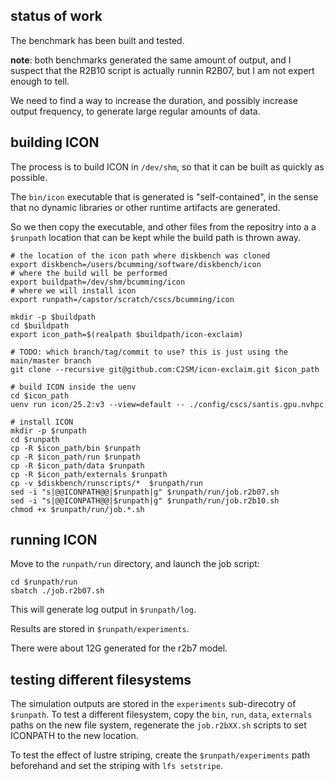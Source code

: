 ## status of work

The benchmark has been built and tested.

**note**: both benchmarks generated the same amount of output, and I suspect that the R2B10 script is actually runnin R2B07, but I am not expert enough to tell.

We need to find a way to increase the duration, and possibly increase output frequency, to generate large regular amounts of data.

## building ICON

The process is to build ICON in `/dev/shm`, so that it can be built as quickly as possible.

The `bin/icon` executable that is generated is "self-contained", in the sense that no dynamic libraries or other runtime artifacts are generated.

So we then copy the executable, and other files from the repositry into a a `$runpath` location that can be kept while the build path is thrown away.

```
# the location of the icon path where diskbench was cloned
export diskbench=/users/bcumming/software/diskbench/icon
# where the build will be performed
export buildpath=/dev/shm/bcumming/icon
# where we will install icon
export runpath=/capstor/scratch/cscs/bcumming/icon

mkdir -p $buildpath
cd $buildpath
export icon_path=$(realpath $buildpath/icon-exclaim)

# TODO: which branch/tag/commit to use? this is just using the main/master branch
git clone --recursive git@github.com:C2SM/icon-exclaim.git $icon_path

# build ICON inside the uenv
cd $icon_path
uenv run icon/25.2:v3 --view=default -- ./config/cscs/santis.gpu.nvhpc

# install ICON
mkdir -p $runpath
cd $runpath
cp -R $icon_path/bin $runpath
cp -R $icon_path/run $runpath
cp -R $icon_path/data $runpath
cp -R $icon_path/externals $runpath
cp -v $diskbench/runscripts/*  $runpath/run
sed -i "s|@@ICONPATH@@|$runpath|g" $runpath/run/job.r2b07.sh
sed -i "s|@@ICONPATH@@|$runpath|g" $runpath/run/job.r2b10.sh
chmod +x $runpath/run/job.*.sh
```

## running ICON

Move to the `runpath/run` directory, and launch the job script:

```
cd $runpath/run
sbatch ./job.r2b07.sh
```

This will generate log output in `$runpath/log`.

Results are stored in `$runpath/experiments`.

There were about 12G generated for the r2b7 model.

## testing different filesystems

The simulation outputs are stored in the `experiments` sub-direcotry of `$runpath`.
To test a different filesystem, copy the `bin`, `run`, `data`, `externals` paths on the new file system, regenerate the `job.r2bXX.sh` scripts to set ICONPATH to the new location.

To test the effect of lustre striping, create the `$runpath/experiments` path beforehand and set the striping with `lfs setstripe`.
